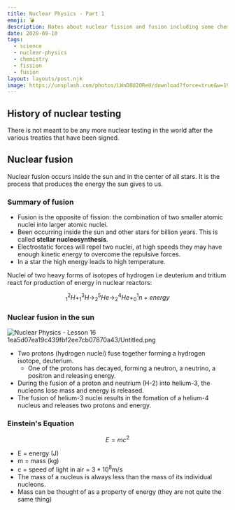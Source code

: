 ```yaml
---
title: Nuclear Physics - Part 1
emoji: 💣
description: Notes about nuclear fission and fusion including some chemical equations.
date: 2020-09-10
tags:
  - science
  - nuclear-physics
  - chemistry
  - fission
  - fusion
layout: layouts/post.njk
image: https://unsplash.com/photos/LWnD8U2OReU/download?force=true&w=1920
---
```


## History of nuclear testing

There is not meant to be any more nuclear testing in the world after the various treaties that have been signed.

## Nuclear fusion

Nuclear fusion occurs inside the sun and in the center of all stars. It is the process that produces the energy the sun gives to us.

### Summary of fusion

- Fusion is the opposite of fission: the combination of two smaller atomic nuclei into larger atomic nuclei.
- Been occurring inside the sun and other stars for billion years. This is called **stellar nucleosynthesis**.
- Electrostatic forces will repel two nuclei, at high speeds they may have enough kinetic energy to overcome the repulsive forces.
- In a star the high energy leads to high temperature.

Nuclei of two heavy forms of isotopes of hydrogen i.e deuterium and tritium react for production of energy in nuclear reactors: 

$$_1^2H + _1^3H \to _2^5He \to _2^4He + _0^1n+energy$$

### Nuclear fusion in the sun

![Nuclear Physics - Lesson 16 1ea5d07ea19c439fbf2ee7cb07870a43/Untitled.png](https://cdn.srg.codes/images/notes/Nuclear%20Physics%20-%20Lesson%2016%201ea5d07ea19c439fbf2ee7cb07870a43/Untitled.png)

- Two protons (hydrogen nuclei) fuse together forming a hydrogen isotope, deuterium.
    - One of the protons has decayed, forming a neutron, a neutrino, a positron and releasing energy.
- During the fusion of a proton and neutrium (H-2) into helium-3, the nucleons lose mass and energy is released.
- The fusion of helium-3 nuclei results in the fomation of a helium-4 nucleus and releases two protons and energy.

### Einstein's Equation

$$E = mc^2$$

- E = energy (J)
- m = mass (kg)
- c = speed of light in air = $3 * 10^8$m/s
- The mass of a nucleus is always less than the mass of its individual nucleons.
- Mass can be thought of as a property of energy (they are not quite the same thing)